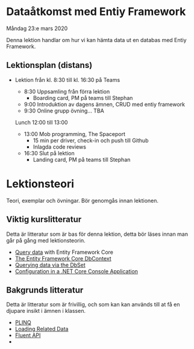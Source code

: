 # Dataåtkomst med Entiy Framework

Måndag 23:e mars 2020

Denna lektion handlar om hur vi kan hämta data ut en databas med Entiy Framework.

## Lektionsplan (distans)
* Lektion från kl. 8:30 till kl. 16:30 på Teams

  * 8:30 Uppsamling från förra lektion
    * Boarding card, PM på teams till Stephan
  * 9:00 Introduktion av dagens ämnen, CRUD med entiy framework
  * 9:30 Online grupp övning... TBA

  Lunch 12:00 till 13:00

  * 13:00 Mob programming, The Spaceport
    * 15 min per driver, check-in och push till Github
    * Inlagda code reviews


  - 16:30 Slut på lektion
    - Landing card, PM på teams till Stephan

# Lektionsteori

Teori, exemplar och övningar. Bör genomgås innan lektionen.

## Viktig kurslitteratur
Detta är litteratur som är bas för denna lektion, detta bör läses innan man går på gång med lektionsteorin.

* [Query data](https://docs.microsoft.com/en-us/ef/core/querying/) with Entity Framework Core
* [The Entity Framework Core DbContext](https://www.learnentityframeworkcore.com/dbcontext)
* [Querying data via the DbSet](https://www.learnentityframeworkcore.com/dbset/querying-data)
* [Configuration in a .NET Core Console Application](article_configuration.md)

## Bakgrunds litteratur
Detta är litteratur som är frivillig, och som kan kan används till at få en djupare insikt i ämnen i klassen.

* [PLINQ](https://docs.microsoft.com/en-us/dotnet/standard/parallel-programming/parallel-linq-plinq)
* [Loading Related Data](https://docs.microsoft.com/en-us/ef/core/querying/related-data?wt.mc_id=personal-blog-chnoring)
* [Fluent API](https://entityframeworkcore.com/model-fluent-api)
* 
